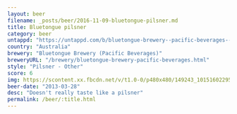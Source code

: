 ```yaml
---
layout: beer
filename: _posts/beer/2016-11-09-bluetongue-pilsner.md
title: Bluetongue pilsner
category: beer
untappd: "https://untappd.com/b/bluetongue-brewery--pacific-beverages--traditional-pilsener/11351"
country: "Australia"
brewery: "Bluetongue Brewery (Pacific Beverages)"
breweryURL: "/brewery/bluetongue-brewery-pacific-beverages.html"
style: "Pilsner - Other"
score: 6
img: https://scontent.xx.fbcdn.net/v/t1.0-0/p480x480/149243_10151602295168745_1910196412_n.jpg?oh=f26303436b851a3127cbc29f93e79eab&oe=5B4E6EC7
beer-date: "2013-03-28"
desc: "Doesn't really taste like a pilsner"
permalink: /beer/:title.html
---
```


